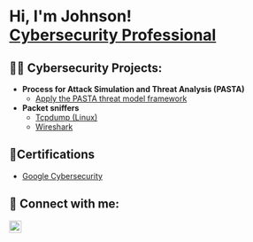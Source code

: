 <h1>Hi, I'm Johnson! <br/><a <a href="https://www.linkedin.com/in/johnson-edouard-0b9b712b/">Cybersecurity Professional</a>

<h2>👨‍💻 Cybersecurity Projects:</h2>

- <b>Process for Attack Simulation and Threat Analysis (PASTA)</b>
  - [Apply the PASTA threat model framework](https://github.com/JEdouard01/ApplyPASTAThreatModelFramework)
- <b>Packet sniffers</b>
  - [Tcpdump (Linux)](https://github.com/JEdouard01/CaptureNetworkTraffic/blob/main/README.md)</b></i>
  - [Wireshark](https://github.com/joshmadakor1/4chan-Image-Analysis-Middleware-C964)</b></i>

<h2>📄Certifications</h2>

-  [Google Cybersecurity](https://coursera.org/verify/professional-cert/DNXDRHT7H74P)

<h2> 🤳 Connect with me:</h2>


[<img align="left" alt="JoshMadakor | LinkedIn" width="22px" src="https://cdn.jsdelivr.net/npm/simple-icons@v3/icons/linkedin.svg" />][linkedin]


[linkedin]: https://linkedin.com/in/joshmadakor

<!--
**joshmadakor1/joshmadakor1** is a ✨ _special_ ✨ repository because its `README.md` (this file) appears on your GitHub profile.

Here are some ideas to get you started:

- 🔭 I’m currently working on ...
- 🌱 I’m currently learning ...
- 👯 I’m looking to collaborate on ...
- 🤔 I’m looking for help with ...
- 💬 Ask me about ...
- 📫 How to reach me: ...
- 😄 Pronouns: ...
- ⚡ Fun fact: ...
-->
